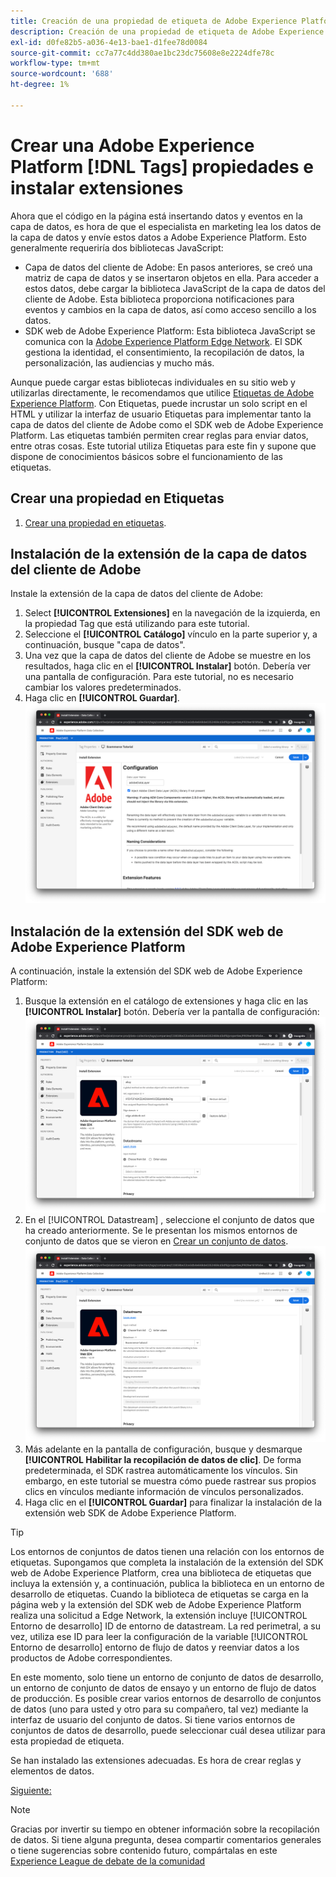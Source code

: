 ```yaml
---
title: Creación de una propiedad de etiqueta de Adobe Experience Platform e instalación de extensiones
description: Creación de una propiedad de etiqueta de Adobe Experience Platform e instalación de extensiones
exl-id: d0fe82b5-a036-4e13-bae1-d1fee78d0084
source-git-commit: cc7a77c4dd380ae1bc23dc75608e8e2224dfe78c
workflow-type: tm+mt
source-wordcount: '688'
ht-degree: 1%

---
```


# Crear una Adobe Experience Platform [!DNL Tags] propiedades e instalar extensiones

Ahora que el código en la página está insertando datos y eventos en la capa de datos, es hora de que el especialista en marketing lea los datos de la capa de datos y envíe estos datos a Adobe Experience Platform. Esto generalmente requeriría dos bibliotecas JavaScript:

* Capa de datos del cliente de Adobe: En pasos anteriores, se creó una matriz de capa de datos y se insertaron objetos en ella. Para acceder a estos datos, debe cargar la biblioteca JavaScript de la capa de datos del cliente de Adobe. Esta biblioteca proporciona notificaciones para eventos y cambios en la capa de datos, así como acceso sencillo a los datos.
* SDK web de Adobe Experience Platform: Esta biblioteca JavaScript se comunica con la [Adobe Experience Platform Edge Network](https://business.adobe.com/products/experience-platform/experience-platform-edge-network.html). El SDK gestiona la identidad, el consentimiento, la recopilación de datos, la personalización, las audiencias y mucho más.

Aunque puede cargar estas bibliotecas individuales en su sitio web y utilizarlas directamente, le recomendamos que utilice [Etiquetas de Adobe Experience Platform](https://experienceleague.adobe.com/docs/experience-platform/tags/home.html?lang=es). Con Etiquetas, puede incrustar un solo script en el HTML y utilizar la interfaz de usuario Etiquetas para implementar tanto la capa de datos del cliente de Adobe como el SDK web de Adobe Experience Platform. Las etiquetas también permiten crear reglas para enviar datos, entre otras cosas. Este tutorial utiliza Etiquetas para este fin y supone que dispone de conocimientos básicos sobre el funcionamiento de las etiquetas.

## Crear una propiedad en Etiquetas

1. [Crear una propiedad en etiquetas](https://experienceleague.adobe.com/docs/experience-platform/tags/admin/companies-and-properties.html#create-or-configure-a-property).

## Instalación de la extensión de la capa de datos del cliente de Adobe

Instale la extensión de la capa de datos del cliente de Adobe:

1. Select **[!UICONTROL Extensiones]** en la navegación de la izquierda, en la propiedad Tag que está utilizando para este tutorial.
1. Seleccione el **[!UICONTROL Catálogo]** vínculo en la parte superior y, a continuación, busque &quot;capa de datos&quot;.
1. Una vez que la capa de datos del cliente de Adobe se muestre en los resultados, haga clic en el **[!UICONTROL Instalar]** botón. Debería ver una pantalla de configuración. Para este tutorial, no es necesario cambiar los valores predeterminados.
1. Haga clic en **[!UICONTROL Guardar]**.
   ![Instalación de la extensión de capa de datos del cliente de Adobe](../assets/acdl-extension-installation.png)


## Instalación de la extensión del SDK web de Adobe Experience Platform

A continuación, instale la extensión del SDK web de Adobe Experience Platform:

1. Busque la extensión en el catálogo de extensiones y haga clic en las **[!UICONTROL Instalar]** botón. Debería ver la pantalla de configuración:
   ![Instalación de la extensión del SDK web de Adobe Experience Platform](../assets/web-sdk-extension-installation.png)
1. En el [!UICONTROL Datastream] , seleccione el conjunto de datos que ha creado anteriormente. Se le presentan los mismos entornos de conjunto de datos que se vieron en [Crear un conjunto de datos](../configure-the-server/create-a-datastream.md).
   ![Selección del conjunto de datos](../assets/web-sdk-datastream-selection.png)
1. Más adelante en la pantalla de configuración, busque y desmarque **[!UICONTROL Habilitar la recopilación de datos de clic]**. De forma predeterminada, el SDK rastrea automáticamente los vínculos. Sin embargo, en este tutorial se muestra cómo puede rastrear sus propios clics en vínculos mediante información de vínculos personalizados.
1. Haga clic en el **[!UICONTROL Guardar]** para finalizar la instalación de la extensión web SDK de Adobe Experience Platform.

>[!TIP]
>
>Los entornos de conjuntos de datos tienen una relación con los entornos de etiquetas. Supongamos que completa la instalación de la extensión del SDK web de Adobe Experience Platform, crea una biblioteca de etiquetas que incluya la extensión y, a continuación, publica la biblioteca en un entorno de desarrollo de etiquetas. Cuando la biblioteca de etiquetas se carga en la página web y la extensión del SDK web de Adobe Experience Platform realiza una solicitud a Edge Network, la extensión incluye [!UICONTROL Entorno de desarrollo] ID de entorno de datastream. La red perimetral, a su vez, utiliza ese ID para leer la configuración de la variable [!UICONTROL Entorno de desarrollo] entorno de flujo de datos y reenviar datos a los productos de Adobe correspondientes.
>
>En este momento, solo tiene un entorno de conjunto de datos de desarrollo, un entorno de conjunto de datos de ensayo y un entorno de flujo de datos de producción. Es posible crear varios entornos de desarrollo de conjuntos de datos (uno para usted y otro para su compañero, tal vez) mediante la interfaz de usuario del conjunto de datos. Si tiene varios entornos de conjuntos de datos de desarrollo, puede seleccionar cuál desea utilizar para esta propiedad de etiqueta.


Se han instalado las extensiones adecuadas. Es hora de crear reglas y elementos de datos.

[Siguiente: ](create-rules-for-tracking-page-view-and-commerce-events.md)

>[!NOTE]
>
>Gracias por invertir su tiempo en obtener información sobre la recopilación de datos. Si tiene alguna pregunta, desea compartir comentarios generales o tiene sugerencias sobre contenido futuro, compártalas en este [Experience League de debate de la comunidad](https://experienceleaguecommunities.adobe.com/t5/adobe-experience-platform-launch/tutorial-discussion-use-adobe-experience-platform-data/m-p/543877)

